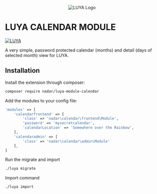 <p align="center">
  <img src="https://raw.githubusercontent.com/luyadev/luya/master/docs/logo/luya-logo-0.2x.png" alt="LUYA Logo"/>
</p>

# LUYA CALENDAR MODULE

[![LUYA](https://img.shields.io/badge/Powered%20by-LUYA-brightgreen.svg)](https://luya.io)

A very simple, password protected calendar (months) and detail (days of selected month) view for LUYA.

## Installation

Install the extension through composer:

```sh
composer require nadar/luya-module-calendar
```

Add the modules to your config file:

```php
'modules' => [
    'calendarfrontend' => [
        'class' => 'nadar\calendar\frontend\Module',
        'password' => 'mysecretcalendar',
        'calendarLocation' => 'Somewhere over the Rainbow',
    ],
    'calendaradmin' => [
        'class' => 'nadar\calendar\admin\Module'
    ],
]
```


Run the migrate and import

```sh
./luya migrate
```

Import command

```sh
./luya import
```